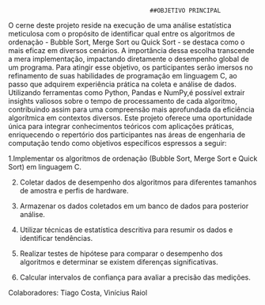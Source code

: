                                             ##OBJETIVO PRINCIPAL

O cerne deste projeto reside na execução de uma análise estatística meticulosa com o propósito de identificar qual entre os algoritmos de ordenação - Bubble Sort, Merge Sort ou Quick Sort - se destaca como o mais eficaz em diversos cenários. A importância dessa escolha transcende a mera implementação, impactando diretamente o desempenho global de um programa. Para atingir esse objetivo, os participantes serão imersos no refinamento de suas habilidades de programação em linguagem C, ao passo que adquirem experiência prática na coleta e análise de dados. Utilizando ferramentas como Python, Pandas e NumPy,é possível extrair insights valiosos sobre o tempo de processamento de cada algoritmo, contribuindo assim para uma compreensão mais aprofundada da eficiência algorítmica em contextos diversos. Este projeto oferece uma oportunidade única para integrar conhecimentos teóricos com aplicações práticas, enriquecendo o repertório dos participantes nas áreas de engenharia de computação tendo como objetivos específicos espressos a seguir:

 1.Implementar os algoritmos de ordenação (Bubble Sort, Merge Sort e Quick
Sort) em linguagem C.

2. Coletar dados de desempenho dos algoritmos para diferentes tamanhos de
amostra e perfis de hardware.

3. Armazenar os dados coletados em um banco de dados para posterior
análise.

4. Utilizar técnicas de estatística descritiva para resumir os dados e identificar
tendências.

5. Realizar testes de hipótese para comparar o desempenho dos algoritmos e
determinar se existem diferenças significativas.

6. Calcular intervalos de confiança para avaliar a precisão das medições.





Colaboradores: Tiago Costa, Vinícius Raiol
